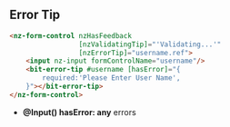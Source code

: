 ## Error Tip

```html
<nz-form-control nzHasFeedback
                 [nzValidatingTip]="'Validating...'"
                 [nzErrorTip]="username.ref">
    <input nz-input formControlName="username"/>
    <bit-error-tip #username [hasError]="{
        required:'Please Enter User Name',
    }"></bit-error-tip>
</nz-form-control>
```

- **@Input() hasError: any** errors

